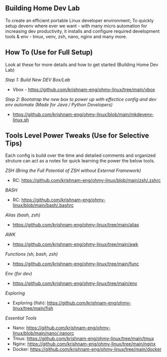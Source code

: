 ## Building Home Dev Lab

To create an efficient portable Linux developer environment; To quickly setup devenv where ever we want - with many micro automation for increasing dev productivity, it installs and configure required development tools & env - tmux, venv, zsh, nano, nginx and many more.

## How To (Use for Full Setup)
Look at these for more details and how to get started (Building Home Dev Lab)

_Step 1: Build New DEV Box/Lab_
- Vbox - https://github.com/krishnam-eng/ohmy-linux/tree/main/vbox

_Step 2: Bootstrap the new box to power up with effectice config and dev env automate (Made for Java / Python Developers)_
- https://github.com/krishnam-eng/ohmy-linux/blob/main/mkdevenv-linux.sh 


## Tools Level Power Tweaks (Use for Selective Tips)

Each config is build over the time and detailed comments and organized struture can act as a notes for quick learning the power the below tools.

_ZSH (Bring the Full Potential of ZSH without External Framework)_
  - RC: https://github.com/krishnam-eng/ohmy-linux/blob/main/zsh/.zshrc

_BASH_
  - RC: https://github.com/krishnam-eng/ohmy-linux/blob/main/bash/.bashrc

_Alias (bash, zsh)_ 
  - https://github.com/krishnam-eng/ohmy-linux/tree/main/alias

_AWK_
  - https://github.com/krishnam-eng/ohmy-linux/tree/main/awk

_Functions (sh, bash, zsh)_
  - https://github.com/krishnam-eng/ohmy-linux/tree/main/func

_Env (for dev)_
  - https://github.com/krishnam-eng/ohmy-linux/tree/main/env
  
_Exploring_
  - Exploring (fish): https://github.com/krishnam-eng/ohmy-linux/tree/main/fish

_Essential Tools_
  - Nano:  https://github.com/krishnam-eng/ohmy-linux/blob/main/nano/.nanorc
  - Tmux: https://github.com/krishnam-eng/ohmy-linux/tree/main/tmux
  - Nginx: https://github.com/krishnam-eng/ohmy-linux/tree/main/nginx
  - Docker:  https://github.com/krishnam-eng/ohmy-linux/tree/main/docker


